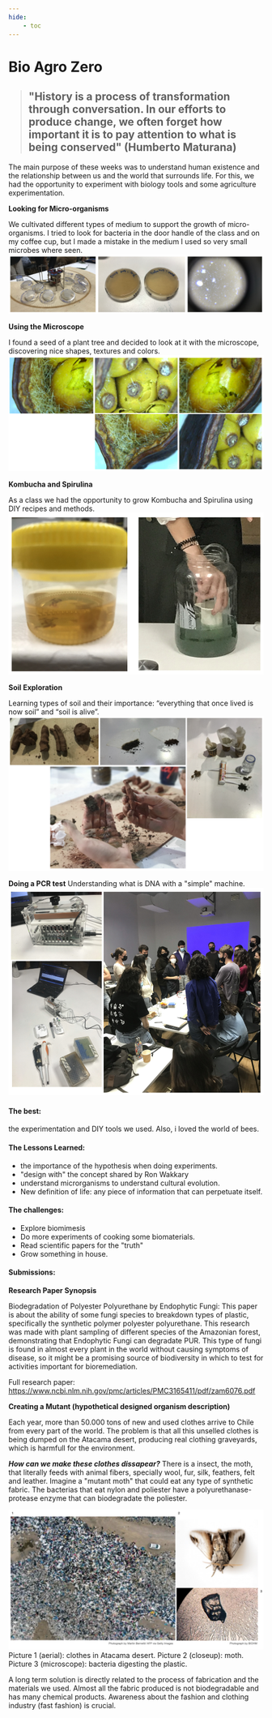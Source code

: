 ```yaml
---
hide:
    - toc
---
```


# Bio Agro Zero

> ## "History is a process of transformation through conversation. In our efforts to produce change, we often forget how important it is to pay attention to what is being conserved" (Humberto Maturana)


The main purpose of these weeks was to understand human existence and the relationship between us and the world that surrounds life. For this, we had the opportunity to experiment with biology tools and some agriculture experimentation. 

**Looking for Micro-organisms**

We cultivated different types of medium to support the growth of micro-organisms. I tried to look for bacteria in the door handle of the class and on my coffee cup, but I made a mistake in the medium I used so very small microbes where seen. 
![](../images/week34/bacterias.jpg)

**Using the Microscope**

I found a seed of a plant tree and decided to look at it with the microscope, discovering nice shapes, textures and colors.
![](../images/week34/semilla.jpg)

**Kombucha and Spirulina**

As a class we had the opportunity to grow Kombucha and Spirulina using DIY recipes and methods.
![](../images/week34/kombuchaspirulina.jpg)

**Soil Exploration**

Learning types of soil and their importance: “everything that once lived is now soil” and “soil is alive”.
![](../images/week34/typesoil.jpg)

**Doing a PCR test**
Understanding what is DNA with a "simple" machine.
![](../images/week34/pcr.jpg)


#### The best: 
the experimentation and DIY tools we used. Also, i loved the world of bees.

#### The Lessons Learned:
- the importance of the hypothesis when doing experiments.
- "design with" the concept shared by Ron Wakkary
- understand microrganisms to understand cultural evolution.
- New definition of life: any piece of information that can perpetuate itself.

#### The challenges:
- Explore biomimesis
- Do more experiments of cooking some biomaterials.
- Read scientific papers for the "truth"
- Grow something in house.


#### Submissions: 

**Research Paper Synopsis**

Biodegradation of Polyester Polyurethane by Endophytic Fungi:
This paper is about the ability of some fungi species to breakdown types of plastic, specifically the synthetic polymer polyester polyurethane. This research was made with plant sampling of different species of the Amazonian forest, demonstrating that Endophytic Fungi can degradate PUR. This type of fungi is found in almost every plant in the world without causing symptoms of disease, so it might be a promising source of biodiversity in which to test for activities important for bioremediation.

Full research paper: <https://www.ncbi.nlm.nih.gov/pmc/articles/PMC3165411/pdf/zam6076.pdf>


**Creating a Mutant (hypothetical designed organism description)**

Each year, more than 50.000 tons of new and used clothes arrive to Chile from every part of the world. The problem is that all this unselled clothes is being dumped on the Atacama desert, producing real clothing graveyards, which is harmfull for the environment. 

***How can we make these clothes dissapear?*** There is a insect, the moth, that literally feeds with animal fibers, specially wool, fur, silk, feathers, felt and leather. Imagine a "mutant moth" that could eat any type of synthetic fabric. The bacterias that eat nylon and poliester have a polyurethanase-protease enzyme that can biodegradate the poliester.

![](../images/week34/fotomutante.jpg)
Picture 1 (aerial): clothes in Atacama desert. Picture 2 (closeup): moth. Picture 3 (microscope): bacteria digesting the plastic.

A long term solution is directly related to the process of fabrication and the materials we used. Almost all the fabric produced is not biodegradable and has many chemical products. Awareness about the fashion and clothing industry (fast fashion) is crucial.

